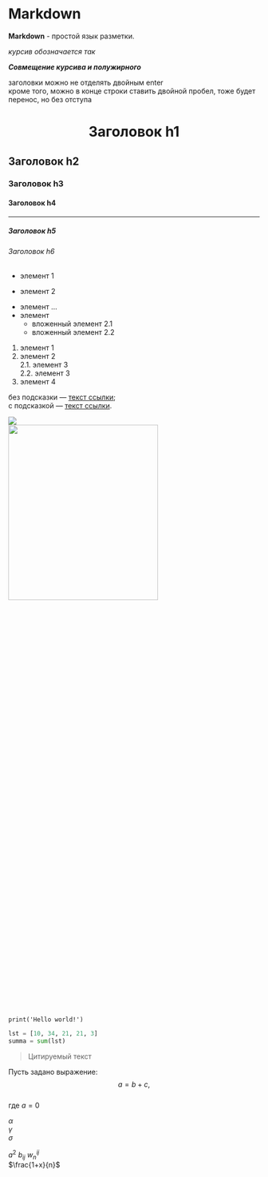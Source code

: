 # Markdown

**Markdown** - простой язык разметки.

*курсив обозначается так*

***Совмещение курсива и полужирного***

заголовки можно не отделять двойным enter  
кроме того, можно в конце строки ставить двойной пробел, тоже будет перенос, но без отступа

# <center> Заголовок h1 </center>
## Заголовок h2
### Заголовок h3
#### Заголовок h4
---
##### Заголовок h5
###### Заголовок h6

+ элемент 1
- элемент 2
* элемент ...
* элемент
  * вложенный элемент 2.1
  * вложенный элемент 2.2
1. элемент 1
2. элемент 2  
   2.1. элемент 3  
   2.2. элемент 3
3. элемент 4  

без подсказки — [текст ссылки](http://example.com/link);  
c подсказкой — [текст ссылки](http://example.com/link "Подсказка").  

![](https://i.imgur.com/3uj9teq.png)  
<img src=https://i.imgur.com/3uj9teq.png width=300px height=30%>  

`print('Hello world!')`  
```python 
lst = [10, 34, 21, 21, 3]
summa = sum(lst)
```

> Цитируемый текст  

Пусть задано выражение:  
$$a = b +c,$$  
где $a=0$

$\alpha$  
$\gamma$  
$\sigma$ 

$a^2$
$b_{ij}$ 
$w^{ij}_n$  
$\frac{1+x}{n}$